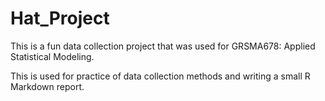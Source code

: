 # Hat_Project
This is a fun data collection project that was used for GRSMA678: Applied Statistical Modeling.

This is used for practice of data collection methods and writing a small R Markdown report.
